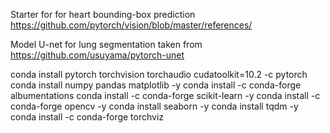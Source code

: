 
Starter for for heart bounding-box prediction https://github.com/pytorch/vision/blob/master/references/

Model U-net for lung segmentation taken from https://github.com/usuyama/pytorch-unet

conda install pytorch torchvision torchaudio cudatoolkit=10.2 -c pytorch
conda install numpy pandas matplotlib -y
conda install -c conda-forge albumentations
conda install -c conda-forge scikit-learn -y
conda install -c conda-forge opencv -y
conda install seaborn -y
conda install tqdm -y
conda install -c conda-forge torchviz